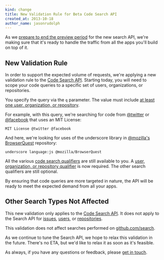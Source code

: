 ```yaml
---
kind: change
title: New Validation Rule for Beta Code Search API
created_at: 2013-10-18
author_name: jasonrudolph
---
```


As we [prepare to end the preview period][sept-search-api-post] for the new search API,
we're making sure that it's ready to handle the traffic from all the apps you'll build on top of it.

## New Validation Rule

In order to support the expected volume of requests, we're applying a new validation rule to the [Code Search API][code-search-api].
Starting today, you will need to scope your code queries to a specific set of users, organizations, or repositories.

You specify the query via the `q` parameter.
The value must include [at least one user, organization, or repository][search-by-user-org-repo].

For example, with this query, we're searching for code from [@twitter][] or [@facebook][] that uses an MIT License:

    MIT License @twitter @facebook

And here, we're looking for uses of the underscore library in [@mozilla's BrowserQuest][@mozilla/BrowserQuest] repository:

    underscore language:js @mozilla/BrowserQuest

All the various [code search qualifiers][code-search-qualifiers] are still available to you.
A [user, organization, or repository qualifier][search-by-user-org-repo] is now required.
The other search qualifiers are still optional.

By ensuring that code queries are more targeted in nature, the API will be ready to meet the expected demand from all your apps.

## Other Search Types Not Affected

This new validation only applies to the [Code Search API][code-search-api].
It does not apply to the Search API for [issues][issue-search-api], [users][user-search-api], or [repositories][repo-search-api].

This validation does not affect searches performed on [github.com/search][web-search].

As we continue to tune the Search API, we hope to relax this validation in the future.
There's no ETA, but we'd like to relax it as soon as it's feasible.

As always, if you have any questions or feedback, please [get in touch][contact].

[@facebook]: https://github.com/facebook
[@twitter]: https://github.com/twitter
[@mozilla/BrowserQuest]: https://github.com/mozilla/BrowserQuest
[code-search-api]: /v3/search/#search-code
[code-search-qualifiers]: https://help.github.com/articles/searching-code#users-organizations-and-repositories
[contact]: https://github.com/contact?form[subject]=New+Validation+Rule+for+Code+Search+API
[issue-search-api]: /v3/search/#search-issues
[repo-search-api]: /v3/search/#search-repositories
[search-by-user-org-repo]: https://help.github.com/articles/searching-code#users-organizations-and-repositories
[sept-search-api-post]: /changes/2013-09-28-an-update-on-the-new-search-api/
[user-search-api]: /v3/search/#search-users
[web-search]: https://github.com/search
